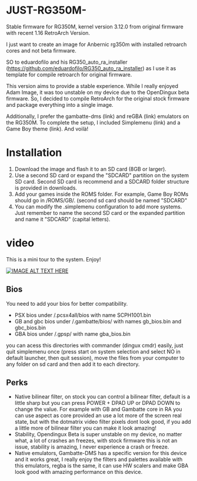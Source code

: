 # JUST-RG350M-
Stable firmware for RG350M, kernel version 3.12.0 from original firmware with recent 1.16 RetroArch Version.


I just want to create an image for Anbernic rg350m with installed retroarch cores and not beta firmware.

SO to eduardofilo and his RG350_auto_ra_installer (https://github.com/eduardofilo/RG350_auto_ra_installer) as I use it as template for compile retroarch for original firmware.

This version aims to provide a stable experience. While I really enjoyed Adam Image, it was too unstable on my device due to the OpenDingux beta firmware. So, I decided to compile RetroArch for the original stock firmware and package everything into a single image.

Additionally, I prefer the gambatte-dms (link) and reGBA (link) emulators on the RG350M. To complete the setup, I included Simplemenu (link) and a Game Boy theme (link). And voilà!

# Installation

1. Download the image and flash it to an SD card (8GB or larger).
2. Use a second SD card or expand the "SDCARD" partition on the system SD card. Second SD card is recommend and a SDCARD folder structure is provided in downloads.
3. Add your games inside the ROMS folder. For example, Game Boy ROMs should go in /ROMS/GB/. (second sd card should be named "SDCARD"
4. You can modify the .simplemenu configuration to add more systems. Just remember to name the second SD card or the expanded partition and name it "SDCARD" (capital letters). 

# video
This is a mini tour to the system. Enjoy!

[![IMAGE ALT TEXT HERE](https://img.youtube.com/vi/Fjr4lRH9pt0/0.jpg)](https://www.youtube.com/watch?v=Fjr4lRH9pt0)

## Bios

You need to add your bios for better compatibility.

- PSX bios under /.pcsx4all/bios with name SCPH1001.bin
- GB and gbc bios under /.gambatte/bios/ with names gb_bios.bin and gbc_bios.bin
- GBA bios under /.gpsp/ with name gba_bios.bin

you can acess this directories with commander (dingux cmdr) easily, just quit simplemenu once (press start on system selection and select NO in default launcher, then quit session), move the files from your computer to any folder on sd card and then add it to each directory.

## Perks

- Native bilinear filter, on stock you can control a bilinear filter, default is a little sharp but you can press POWER + DPAD UP or DPAD DOWN to change the value. For example with GB and Gambatte core in RA you can use aspect as core provided an use a lot more of the screen real state, but with the dotmatrix video filter pixels dont look good, if you add a little more of bilinear filter you can make it look amazing!
- Stability, Opendingux Beta is super unstable on my device, no matter what, a lot of crashes an freezes, with stock firmware this is not an issue, stability is amazing, I never experience a crash or freeze.
- Native emulators, Gambatte-DMS has a specific version for this device and it works great, I really enjoy the filters and palettes available with this emulators, regba is the same, it can use HW scalers and make GBA look good with amazing performance on this device.

